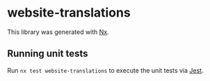 # website-translations

This library was generated with [Nx](https://nx.dev).

## Running unit tests

Run `nx test website-translations` to execute the unit tests via [Jest](https://jestjs.io).
